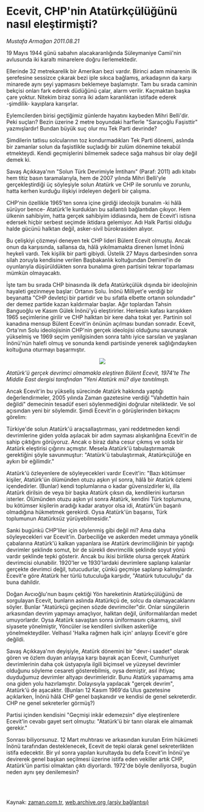 # Ecevit, CHP'nin Atatürkçülüğünü nasıl eleştirmişti?

*Mustafa Armağan 2011.08.21*

<td class="columnist-detail">
<p>19 Mayıs 1944 günü sabahın alacakaranlığında Süleymaniye Camii'nin avlusunda iki karaltı minarelere doğru ilerlemektedir.</p>
<p>
<div id="haberMetinDiv">
<p>Ellerinde 32 metrekarelik bir Amerikan bezi vardır. Birinci adam minarenin ilk şerefesine sessizce çıkarak bezi iple sıkıca bağlamış, arkadaşının da karşı minarede aynı şeyi yapmasını beklemeye başlamıştır. Tam bu sırada caminin bekçisi onları fark ederek düdüğünü çalar, alarm verilir. Kaçmaktan başka çare yoktur. Nitekim biraz sonra iki adam karanlıktan istifade ederek -şimdilik- kayıplara karışırlar.
<p>Eylemcilerden birisi geçtiğimiz günlerde hayatını kaybeden Mihri Belli'dir. Peki suçları? Bezin üzerine 2 metre boyundaki harflerle "Saraçoğlu Faşisttir" yazmışlardır! Bundan büyük suç olur mu Tek Parti devrinde?
<p>Şimdilerin tatlısu solcularının toz kondurmadıkları Tek Parti dönemi, aslında bir zamanlar solun da faşistlikle suçladığı bir zulüm dönemine tekabül etmekteydi. Kendi geçmişlerini bilmemek sadece sağa mahsus bir olay değil demek ki.
<p>Savaş Açıkkaya'nın "Solun Türk Devrimiyle İmtihanı" (Paraf: 2011) adlı kitabı hem titiz basın taramalarıyla, hem de 2007 yılında Mihri Belli'yle gerçekleştirdiği üç söyleşiyle solun Atatürk ve CHP ile sorunlu ve zorunlu, hatta kerhen kurduğu ilişkiyi irdeleyen değerli bir çalışma.
<p>CHP'nin özellikle 1965'ten sonra içine girdiği ideolojik bunalım -ki hâlâ sürüyor bence- Atatürk'le kurdukları bu sallantılı bağlantıdan çıkıyor. Hem ülkenin sahibiyim, hatta gerçek sahibiyim iddiasında, hem de Ecevit'i istisna edersek hiçbir serbest seçimde iktidara gelemiyor. Adı Halk Partisi olduğu halde gücünü halktan değil, asker-sivil bürokrasiden alıyor. 
<p>Bu çelişkiyi çözmeyi deneyen tek CHP lideri Bülent Ecevit olmuştu. Ancak onun da karşısında, sallansa da, hâlâ yıkılmamakta direnen İsmet İnönü heykeli vardı. Tek kişilik bir parti gibiydi. Üstelik 27 Mayıs darbesinden sonra silah zoruyla kendisine verilen Başbakanlık koltuğundan Demirel'in de oyunlarıyla düşürüldükten sonra bunalıma giren partisini tekrar toparlaması mümkün olmayacaktı.
<p>İşte tam bu sırada CHP binasında ilk defa Atatürkçülük dışında bir ideolojinin hayaleti gezinmeye başlar: Ortanın Solu. İnönü Milliyet'e verdiği bir beyanatta "CHP devletçi bir partidir ve bu sıfatla elbette ortanın solundadır" der demez partide kazan kaldırmalar başlar. Ağır toplardan Tahsin Banguoğlu ve Kasım Gülek İnönü'yü eleştirirler. Herkesin kafası karışıkken 1965 seçimlerine girilir ve CHP halktan bir kere daha tokat yer. Partinin sol kanadına mensup Bülent Ecevit'in önünün açılması bundan sonradır. Ecevit, Orta'nın Solu ideolojisinin CHP'nin gerçek ideolojisi olduğunu savunarak yükselmiş ve 1969 seçim yenilgisinden sonra tahtı iyice sarsılan ve yaşlanan İnönü'nün halefi olmuş ve sonunda kendi partisinde yenerek sağlığındayken koltuğuna oturmayı başarmıştır.
<p><p align="center"><img src="http://web.archive.org/web/20111213091856im_/http://medya.zaman.com.tr/2011/08/21/armagan01.jpg"/>
<p><i>Atatürk'ü gerçek devrimci olmamakla eleştiren Bülent Ecevit, 1974'te The Middle East dergisi tarafından "Yeni Atatürk mü? diye tanıtılmıştı.</i>
<p>Ancak Ecevit'in bu yükseliş sürecinde Atatürk hakkında yaptığı değerlendirmeler, 2005 yılında Zaman gazetesine verdiği "Vahdettin hain değildi" demecinin tesadüf eseri söylenmediğini doğrular niteliktedir. Ve sol açısından yeni bir söylemdir. Şimdi Ecevit'in o görüşlerinden birkaçını görelim:
<p>Türkiye'de solun Atatürk'ü araçsallaştırması, yani reddetmeden kendi devrimlerine giden yolda aşılacak bir adım sayması alışkanlığına Ecevit'in de sahip çıktığını görüyoruz. Ancak o biraz daha cesur çıkmış ve solda bir Atatürk eleştirisi çığırını açmıştır. Mesela Atatürk'ü tabulaştırmamak gerektiğini şöyle savunmuştur: "Atatürk'ü tabulaştırmak, Atatürkçülüğe en aykırı bir eğilimdir."
<p>Atatürk'ü özleyenlere de söyleyecekleri vardır Ecevit'in: "Bazı kötümser kişiler, Atatürk'ün ölümünden otuzu aşkın yıl sonra, hâlâ bir Atatürk özlemi içendedirler. (Bunlar) kendi toplumlarına o kadar güvensizdirler ki, illa Atatürk dirilsin de veya bir başka Atatürk çıksın da, kendilerini kurtarsın isterler. Ölümünden otuzu aşkın yıl sonra Atatürk, kendini Türk toplumuna, bu kötümser kişilerin aradığı kadar aratıyor olsa idi, Atatürk'ün başarılı olmadığına hükmetmek gerekirdi. Oysa Atatürk'ün başarısı, Türk toplumunun Atatürksüz yürüyebilmesidir."
<p>Sanki bugünkü CHP'liler için söylenmiş gibi değil mi? Ama daha söyleyecekleri var Ecevit'in. Darbeciliğe ve askerden medet ummaya yönelik çabalarına Atatürk'ü kalkan yapanlara ise Atatürk devrimciliğinin bir yaptığı devrimler şeklinde somut, bir de sürekli devrimcilik şeklinde soyut yönü vardır şeklinde tepki gösterir. Ancak bu ikisi birlikte olursa gerçek Atatürk devrimcisi olunabilir. 1920'ler ve 1930'lardaki devrimlere saplanıp kalanlar gerçekte devrimci değil, tutucudurlar, çünkü geçmişe saplanıp kalmışlardır. Ecevit'e göre Atatürk her türlü tutuculuğa karşıdır, "Atatürk tutuculuğu" da buna dahildir.
<p>Doğan Avcıoğlu'nun başını çektiği Yön hareketinin Atatürkçülüğünü de sorgulayan Ecevit, bunların aslında Atatürkçü de, solcu da olamayacaklarını söyler. Bunlar "Atatürkçü geçinen sözde devrimciler"dir. Onlar süngülerin arkasından devrim yapmayı amaçlıyor, halktan değil, üniformalılardan medet umuyorlardır. Oysa Atatürk savaştan sonra üniformasını çıkarmış, sivil siyasete yönelmiştir, Yöncüler ise kendileri sivilken askerliğe yönelmekteydiler. Velhasıl 'Halka rağmen halk için' anlayışı Ecevit'e göre değildi.
<p>Savaş Açıkkaya'nın deyişiyle, Atatürk dönemini bir "devr-i saadet" olarak gören ve özlem duyan anlayışa karşı bayrak açan Ecevit, Cumhuriyet devrimlerinin daha çok üstyapıyla ilgili biçimsel ve yüzeysel devrimler olduğunu söyleme cesareti gösterebilmiş, oysa demiştir, asıl ihtiyaç duyduğumuz devrimler altyapı devrimleridir. Bunu Atatürk yapamamış ama ona giden yolu hazırlamıştır. Dolayısıyla yapılacak "gerçek devrim", Atatürk'ü de aşacaktır. (Bunları 12 Kasım 1969'da Ulus gazetesine açıklarken, İnönü hâlâ CHP genel başkanıdır ve kendisi de genel sekreterdir. CHP ne genel sekreterler görmüş?)
<p>Partisi içinden kendisini "Geçmişi inkâr edemezsin" diye eleştirenlere Ecevit'in cevabı gayet sert olmuştu: "Atatürk'ü bir tanrı olarak ele almamak gerekir."
<p>Sonrası biliyorsunuz. 12 Mart muhtırası ve arkasından kurulan Erim hükümeti İnönü tarafından desteklenecek, Ecevit de tepki olarak genel sekreterlikten istifa edecektir. Bir yıl sonra yapılan kurultayda bu defa Ecevit'in İnönü'ye devirerek genel başkan seçilmesi üzerine istifa eden vekiller artık CHP, Atatürk'ün partisi olmaktan çıktı diyorlardı. 1972'de böyle deniliyorsa, bugün neden aynı şey denilemesin? </p></p></p></p></p></p></p></p></p></p></p></p></p></p></p></p></p></p></div>
</p>


<p><br>
		 </br></p></td>

Kaynak: [zaman.com.tr](http://zaman.com.tr/yazar.do?yazino=1171315), [web.archive.org (arşiv bağlantısı)](http://web.archive.org/web/20111213091856/http://zaman.com.tr/yazar.do?yazino=1171315)
